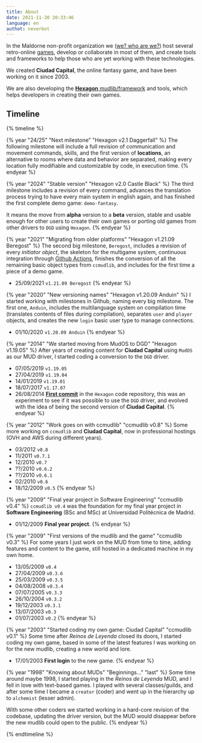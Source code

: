 ```yaml
---
title: About
date: 2021-11-30 20:33:46
language: en
authot: neverbot
---
```


In the Maldorne non-profit organization we ([we? who are we?](/me)) host several retro-online [games](/games), develop or collaborate in most of them, and create tools and frameworks to help those who are yet working with these technologies.

We created **Ciudad Capital**, the online fantasy game, and have been working on it since 2003.

We are also developing the [**Hexagon** mudlib/framework](https://github.com/maldorne/hexagon/) and tools, which helps developers in creating their own games.

## Timeline

{% timeline %}

{% year "24/25" "Next milestone" "Hexagon v2.1 Daggerfall" %}
The following milestone will include a full revision of communication and movement commands, skills, and the first version of **locations**, an alternative to rooms where data and behavior are separated, making every location fully modifiable and customizable by code, in execution time.
{% endyear %}

{% year "2024" "Stable version" "Hexagon v2.0 Castle Black" %}
The third milestone includes a revision of every command, advances the translation process trying to have every main system in english again, and has finished the first complete demo game: `demo-fantasy`.

It means the move from **alpha** version to a **beta** version, stable and usable enough for other users to create their own games or porting old games from other drivers to `DGD` using `Hexagon`.
{% endyear %}

{% year "2021" "Migrating from older platforms" "Hexagon v1.21.09 Beregost" %}
The second big milestone, `Beregost`, includes a revision of every *initiator object*, the skeleton for the multigame system, continuous integration through [Github Actions](https://github.com/maldorne/hexagon/actions), finishes the conversion of all the remaining basic object types from `ccmudlib`, and includes for the first time a piece of a demo game.

* 25/09/2021 `v1.21.09 Beregost`
{% endyear %}

{% year "2020" "New versioning names" "Hexagon v1.20.09 Anduin" %}
I started working with milestones in Github, naming every big milestone. The first one, `Anduin`, includes the multilanguage system on compilation time (translates contents of files during compilation), separates `user` and `player` objects, and creates the new `login` basic user type to manage connections.

* 01/10/2020 `v1.20.09 Anduin`
{% endyear %}

{% year "2014" "We started moving from MudOS to DGD" "Hexagon v1.19.05" %}
After years of creating content for **Ciudad Capital** using `MudOS` as our MUD driver, I started coding a conversion to the `DGD` driver.

* 07/05/2019 `v1.19.05`
* 27/04/2019 `v1.19.04`
* 14/01/2019 `v1.19.01`
* 18/07/2017 `v1.17.07`
* 26/08/2014 [**First commit**](https://github.com/maldorne/hexagon/commit/4a115fe92941dbee0f8ad5c2a8fcde7b34574aa9) in the `Hexagon` code repository, this was an experiment to see if it was possible to use the `DGD` driver, and evolved with the idea of being the second version of **Ciudad Capital**.
{% endyear %}

{% year "2012" "Work goes on with ccmudlib" "ccmudlib v0.8" %}
Some more working on `ccmudlib` and **Ciudad Capital**, now in professional hostings (OVH and AWS during different years).

* 03/2012 `v0.8`
* 11/2011 `v0.7.1`
* 12/2010 `v0.7`
* ??/2010 `v0.6.2`
* ??/2010 `v0.6.1`
* 02/2010 `v0.6`
* 18/12/2009 `v0.5`
{% endyear %}

{% year "2009" "Final year project in Software Engineering" "ccmudlib v0.4" %}
`ccmudlib v0.4` was the foundation for my final year project in **Software Engineering** (BSc and MSc) at Universidad Politécnica de Madrid.

* 01/12/2009 **Final year project**.
{% endyear %}

{% year "2009" "First versions of the mudlib and the game" "ccmudlib v0.3" %}
For some years I just work on the MUD from time to time, adding features and content to the game, still hosted in a dedicated machine in my own home.

* 13/05/2009 `v0.4`
* 27/04/2009 `v0.3.6`
* 25/03/2009 `v0.3.5`
* 04/08/2008 `v0.3.4`
* 07/07/2005 `v0.3.3`
* 26/10/2004 `v0.3.2`
* 19/12/2003 `v0.3.1`
* 13/07/2003 `v0.3`
* 01/07/2003 `v0.2`
{% endyear %}

{% year "2003" "Started coding my own game: Ciudad Capital" "ccmudlib v0.1" %}
Some time after _Reinos de Leyenda_ closed its doors, I started coding my own game, based in some of the latest features I was working on for the new mudlib, creating a new world and lore.

* 17/01/2003 **First login** to the new game.
{% endyear %}

{% year "1998" "Knowing about MUDs" "Beginnings..." "last" %}
Some time around maybe 1998, I started playing in the _Reinos de Leyenda_ MUD, and I fell in love with text-based games. I played with several classes/guilds, and after some time I became a `creator` (coder) and went up in the hierarchy up to `alchemist` (lesser admin).

With some other coders we started working in a hard-core revision of the codebase, updating the driver version, but the MUD would disappear before the new mudlib could open to the public.
{% endyear %}

{% endtimeline %}
